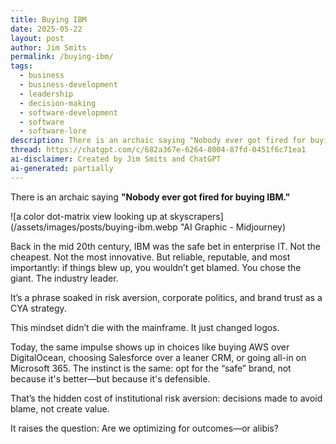 ```yaml
---
title: Buying IBM
date: 2025-05-22
layout: post
author: Jim Smits
permalink: /buying-ibm/
tags:
  - business
  - business-development
  - leadership
  - decision-making
  - software-development
  - software
  - software-lore
description: There is an archaic saying "Nobody ever got fired for buying IBM." However, the decision to buy the industry leader is often the wrong one.
thread: https://chatgpt.com/c/682a367e-6264-8004-87fd-0451f6c71ea1
ai-disclaimer: Created by Jim Smits and ChatGPT
ai-generated: partially
---
```

There is an archaic saying **"Nobody ever got fired for buying IBM."**

![a color dot-matrix view looking up at skyscrapers](/assets/images/posts/buying-ibm.webp "AI Graphic - Midjourney)

Back in the mid 20th century, IBM was the safe bet in enterprise IT. Not the cheapest. Not the most innovative. But reliable, reputable, and most importantly: if things blew up, you wouldn’t get blamed. You chose the giant. The industry leader.

It’s a phrase soaked in risk aversion, corporate politics, and brand trust as a CYA strategy. 

This mindset didn’t die with the mainframe. It just changed logos.

Today, the same impulse shows up in choices like buying AWS over DigitalOcean, choosing Salesforce over a leaner CRM, or going all-in on Microsoft 365. The instinct is the same: opt for the “safe” brand, not because it's better—but because it's defensible.

That’s the hidden cost of institutional risk aversion: decisions made to avoid blame, not create value.

It raises the question:
Are we optimizing for outcomes—or alibis?